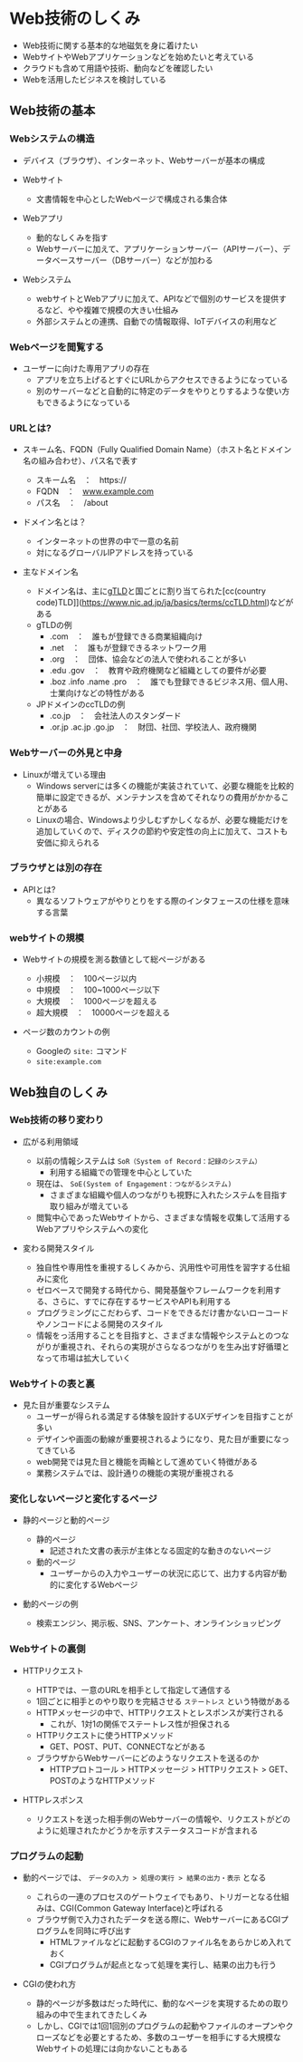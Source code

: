 # Web技術のしくみ

- Web技術に関する基本的な地磁気を身に着けたい
- WebサイトやWebアプリケーションなどを始めたいと考えている
- クラウドも含めて用語や技術、動向などを確認したい
- Webを活用したビジネスを検討している

## Web技術の基本

### Webシステムの構造

- デバイス（ブラウザ）、インターネット、Webサーバーが基本の構成

- Webサイト
  - 文書情報を中心としたWebページで構成される集合体
- Webアプリ
  - 動的なしくみを指す
  - Webサーバーに加えて、アプリケーションサーバー（APIサーバー）、データベースサーバー（DBサーバー）などが加わる
- Webシステム
  - webサイトとWebアプリに加えて、APIなどで個別のサービスを提供するなど、やや複雑で規模の大きい仕組み
  - 外部システムとの連携、自動での情報取得、IoTデバイスの利用など

### Webページを閲覧する

- ユーザーに向けた専用アプリの存在
  - アプリを立ち上げるとすぐにURLからアクセスできるようになっている
  - 別のサーバーなどと自動的に特定のデータをやりとりするような使い方もできるようになっている

### URLとは?

- スキーム名、FQDN（Fully Qualified Domain Name）（ホスト名とドメイン名の組み合わせ）、パス名で表す
  - スキーム名　：　https://
  - FQDN　：　www.example.com
  - パス名　：　/about

- ドメイン名とは？
  - インターネットの世界の中で一意の名前
  - 対になるグローバルIPアドレスを持っている

- 主なドメイン名
  - ドメイン名は、主に[gTLD](https://www.nic.ad.jp/ja/basics/terms/gtld.html)と国ごとに割り当てられた[cc(country code)TLD]](https://www.nic.ad.jp/ja/basics/terms/ccTLD.html)などがある
  - gTLDの例
    - .com　：　誰もが登録できる商業組織向け
    - .net　：　誰もが登録できるネットワーク用
    - .org　：　団体、協会などの法人で使われることが多い
    - .edu .gov　：　教育や政府機関など組織としての要件が必要
    - .boz .info .name .pro　：　誰でも登録できるビジネス用、個人用、士業向けなどの特性がある
  - JPドメインのccTLDの例
    - .co.jp　：　会社法人のスタンダード
    - .or.jp .ac.jp .go.jp　：　財団、社団、学校法人、政府機関

### Webサーバーの外見と中身

- Linuxが増えている理由
  - Windows serverには多くの機能が実装されていて、必要な機能を比較的簡単に設定できるが、メンテナンスを含めてそれなりの費用がかかることがある
  - Linuxの場合、Windowsより少しむずかしくなるが、必要な機能だけを追加していくので、ディスクの節約や安定性の向上に加えて、コストも安価に抑えられる

### ブラウザとは別の存在

- APIとは?
  - 異なるソフトウェアがやりとりをする際のインタフェースの仕様を意味する言葉

### webサイトの規模

- Webサイトの規模を測る数値として総ページがある
  - 小規模　：　100ページ以内
  - 中規模　：　100~1000ページ以下
  - 大規模　：　1000ページを超える
  - 超大規模　：　10000ページを超える

- ページ数のカウントの例
  - Googleの `site:` コマンド
  - `site:example.com`

## Web独自のしくみ

### Web技術の移り変わり

- 広がる利用領域
  - 以前の情報システムは `SoR（System of Record：記録のシステム）` 
    - 利用する組織での管理を中心としていた
  - 現在は、 `SoE(System of Engagement：つながるシステム)`
    - さまざまな組織や個人のつながりも視野に入れたシステムを目指す取り組みが増えている
  - 閲覧中心であったWebサイトから、さまざまな情報を収集して活用するWebアプリやシステムへの変化

- 変わる開発スタイル
  - 独自性や専用性を重視するしくみから、汎用性や可用性を習字する仕組みに変化
  - ゼロベースで開発する時代から、開発基盤やフレームワークを利用する、さらに、すでに存在するサービスやAPIも利用する
  - プログラミングにこだわらず、コードをできるだけ書かないローコードやノンコードによる開発のスタイル
  - 情報をっ活用することを目指すと、さまざまな情報やシステムとのつながりが重視され、それらの実現がさらなるつながりを生み出す好循環となって市場は拡大していく

### Webサイトの表と裏

- 見た目が重要なシステム
  - ユーザーが得られる満足する体験を設計するUXデザインを目指すことが多い
  - デザインや画面の動線が重要視されるようになり、見た目が重要になってきている
  - web開発では見た目と機能を両輪として進めていく特徴がある
  - 業務システムでは、設計通りの機能の実現が重視される

### 変化しないページと変化するページ

- 静的ページと動的ページ
  - 静的ページ
    - 記述された文書の表示が主体となる固定的な動きのないページ
  - 動的ページ
    - ユーザーからの入力やユーザーの状況に応じて、出力する内容が動的に変化するWebページ

- 動的ページの例
  - 検索エンジン、掲示板、SNS、アンケート、オンラインショッピング

### Webサイトの裏側

- HTTPリクエスト
  - HTTPでは、一意のURLを相手として指定して通信する
  - 1回ごとに相手とのやり取りを完結させる `ステートレス` という特徴がある
  - HTTPメッセージの中で、HTTPリクエストとレスポンスが実行される
    - これが、1対1の関係でステートレス性が担保される
  - HTTPリクエストに使うHTTPメソッド
    - GET、POST、PUT、CONNECTなどがある
  - ブラウザからWebサーバーにどのようなリクエストを送るのか
    - HTTPプロトコール > HTTPメッセージ > HTTPリクエスト > GET、POSTのようなHTTPメソッド

- HTTPレスポンス
  - リクエストを送った相手側のWebサーバーの情報や、リクエストがどのように処理されたかどうかを示すステータスコードが含まれる

### プログラムの起動

- 動的ページでは、 `データの入力 > 処理の実行 > 結果の出力・表示` となる
  - これらの一連のプロセスのゲートウェイでもあり、トリガーとなる仕組みは、CGI(Common Gateway Interface)と呼ばれる
  - ブラウザ側で入力されたデータを送る際に、WebサーバーにあるCGIプログラムを同時に呼び出す
    - HTMLファイルなどに起動するCGIのファイル名をあらかじめ入れておく
    - CGIプログラムが起点となって処理を実行し、結果の出力も行う

- CGIの使われ方
  - 静的ページが多数はだった時代に、動的なページを実現するための取り組みの中で生まれてきたしくみ
  - しかし、CGIでは1回1回別のプログラムの起動やファイルのオープンやクローズなどを必要とするため、多数のユーザーを相手にする大規模なWebサイトの処理には向かないこともある



